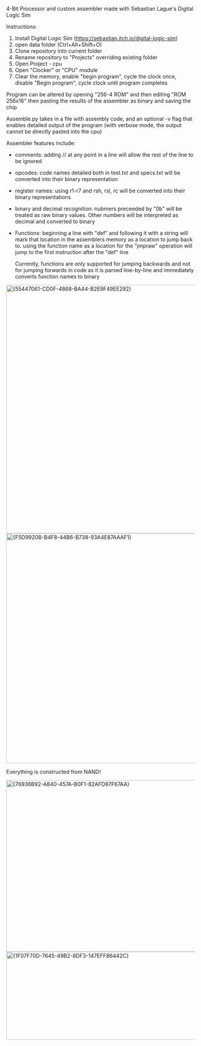 4-Bit Processor and custom assembler made with Sebastian Lague's Digital Logic Sim

Instructions: 
  1. Install Digital Logic Sim (https://sebastian.itch.io/digital-logic-sim)
  2. open data folder (Ctrl+Alt+Shift+O)
  3. Clone repository into current folder
  4. Rename repository to "Projects" overriding existing folder
  5. Open Project - cpu
  6. Open "Clocker" or "CPU" module
  7. Clear the memory, enable "begin program", cycle the clock once, disable "Begin program", cycle clock until program completes

Program can be altered by opening "256-4 ROM" and then editing "ROM 256x16" then pasting the results of the assembler as binary and saving the chip

Assemble.py takes in a file with assembly code, and an optional -v flag that enables detailed output of the program (with verbose mode, the output cannot be directly pasted into the cpu)

Assembler features include:

  * comments: adding // at any point in a line will allow the rest of the line to be ignored
  
  * opcodes: code names detailed both in test.txt and specs.txt will be converted into their binary representation
  
  * register names: using r1-r7 and rsh, rsl, rc will be converted into their binary representations
    
  * binary and decimal recognition: nubmers preceeded by "0b" will be treated as raw binary values. Other numbers will be interpreted as decimal and converted to binary
  
  * Functions: beginning a line with "def" and following it with a string will mark that location in the assemblers memory as a location to jump back to. using the function name as a location
              for the "jmpraw" operation will jump to the first instruction after the "def" line
    
    Currently, functions are only supported for jumping backwards and not for jumping forwards in code as it is parsed line-by-line and immediately converts function names to binary
  
<img width="1253" height="663" alt="{55447061-CD0F-4868-BA44-B2E9F49EE292}" src="https://github.com/user-attachments/assets/0c83b813-2a7a-47f7-88ee-ba87add2dc1d" />
<img width="829" height="614" alt="{F5D9920B-B4F8-44B6-B738-93A4E87AAAF1}" src="https://github.com/user-attachments/assets/bf3a7e78-0d33-46c5-bdfa-5a43bf07a500" />

Everything is constructed from NAND!

<img width="889" height="458" alt="{76936B92-A840-457A-B0F1-82AFD97F67AA}" src="https://github.com/user-attachments/assets/a0a4a63e-ff45-4082-a8a1-adeb1c664df4" />
<img width="603" height="235" alt="{1F07F70D-7645-49B2-8DF3-147EFF86442C}" src="https://github.com/user-attachments/assets/452d7a8f-e195-42b5-9d79-78185a27d4c9" />


